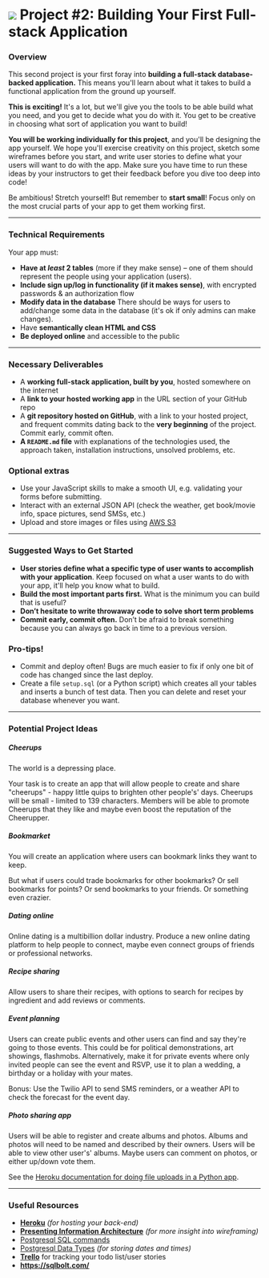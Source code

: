 # ![](https://ga-dash.s3.amazonaws.com/production/assets/logo-9f88ae6c9c3871690e33280fcf557f33.png) Project #2: Building Your First Full-stack Application

### Overview

This second project is your first foray into **building a full-stack database-backed application.**
This means you'll learn about what it takes to build a functional application from the ground up yourself.

**This is exciting!** It's a lot, but we'll give you the tools to be able build what you need,
and you get to decide what you do with it.
You get to be creative in choosing what sort of application you want to build! 

**You will be working individually for this project**, and you'll be designing the app yourself.
We hope you'll exercise creativity on this project, sketch some wireframes before you start,
and write user stories to define what your users will want to do with the app.
Make sure you have time to run these ideas by your instructors to get their feedback before
you dive too deep into code!

Be ambitious! Stretch yourself! But remember to **start small**! Focus only on the most crucial parts of your app to get them working first.

---

### Technical Requirements

Your app must:

* **Have at _least_ 2 tables** (more if they make sense) – one of them should represent the people using your application (users).
* **Include sign up/log in functionality (if it makes sense)**, with encrypted passwords & an authorization flow
* **Modify data in the database** There should be ways for users to add/change some data in the database (it's ok if only admins can make changes).
* Have **semantically clean HTML and CSS**
* **Be deployed online** and accessible to the public

---

### Necessary Deliverables

* A **working full-stack application, built by you**, hosted somewhere on the internet
* A **link to your hosted working app** in the URL section of your GitHub repo
* A **git repository hosted on GitHub**, with a link to your hosted project,  and frequent commits dating back to the **very beginning** of the project. Commit early, commit often.
* **A ``README.md`` file** with explanations of the technologies used, the approach taken, installation instructions, unsolved problems, etc.

### Optional extras
* Use your JavaScript skills to make a smooth UI, e.g. validating your forms before submitting.
* Interact with an external JSON API (check the weather, get book/movie info, space pictures, send SMSs, etc.)
* Upload and store images or files using [AWS S3](https://devcenter.heroku.com/articles/s3-upload-python)

---

### Suggested Ways to Get Started

* **User stories define what a specific type of user wants to accomplish with your application**. Keep focused on what a user wants to do with your app, it'll help you know what to build.
* **Build the most important parts first.** What is the minimum you can build that is useful?
* **Don’t hesitate to write throwaway code to solve short term problems** 
* **Commit early, commit often.** Don’t be afraid to break something because you can always go back in time to a previous version.

### Pro-tips!
* Commit and deploy often! Bugs are much easier to fix if only one bit of code has changed since the last deploy.
* Create a file `setup.sql` (or a Python script) which creates all your tables and inserts a bunch of test data. Then you can delete and reset your database whenever you want.
---

### Potential Project Ideas

##### Cheerups
The world is a depressing place.

Your task is to create an app that will allow people to create and share "cheerups" - happy little quips to brighten other people's' days. Cheerups will be small - limited to 139 characters. Members will be able to promote Cheerups that they like and maybe even boost the reputation of the Cheerupper.

##### Bookmarket
You will create an application where users can bookmark links they want to keep.

But what if users could trade bookmarks for other bookmarks? Or sell bookmarks for points? Or send bookmarks to your friends. Or something even crazier.

##### Dating online
Online dating is a multibillion dollar industry.
Produce a new online dating platform to help people to connect, maybe even connect groups of friends or professional networks.

##### Recipe sharing
Allow users to share their recipes, with options to search for recipes by ingredient and add reviews or comments.

##### Event planning
Users can create public events and other users can find and say they're going to those events. This could be for political demonstrations, art showings, flashmobs. Alternatively, make it for private events where only invited people can see the event and RSVP, use it to plan a wedding, a birthday or a holiday with your mates.

Bonus: Use the Twilio API to send SMS reminders, or a weather API to check the forecast for the event day.

##### Photo sharing app
Users will be able to register and create albums and photos.
Albums and photos will need to be named and described by their owners.
Users will be able to view other user's' albums.
Maybe users can comment on photos, or either up/down vote them.

See the [Heroku documentation for doing file uploads in a Python app](https://devcenter.heroku.com/articles/s3-upload-python).

---

### Useful Resources

* **[Heroku](http://www.heroku.com)** _(for hosting your back-end)_
* **[Presenting Information Architecture](http://webstyleguide.com/wsg3/3-information-architecture/4-presenting-information.html)** _(for more insight into wireframing)_
* [Postgresql SQL commands](https://www.postgresql.org/docs/9.1/static/sql-commands.html)
* [Postgresql Data Types](https://www.postgresql.org/docs/9.5/datatype.html) _(for storing dates and times)_
* **[Trello](https://trello.com)** for tracking your todo list/user stories
* **https://sqlbolt.com/**